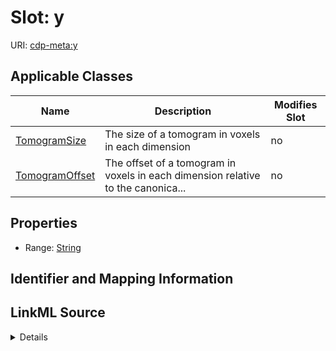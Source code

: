 # Slot: y

URI: [cdp-meta:y](metadatay)



<!-- no inheritance hierarchy -->




## Applicable Classes

| Name | Description | Modifies Slot |
| --- | --- | --- |
[TomogramSize](TomogramSize.md) | The size of a tomogram in voxels in each dimension |  no  |
[TomogramOffset](TomogramOffset.md) | The offset of a tomogram in voxels in each dimension relative to the canonica... |  no  |







## Properties

* Range: [String](String.md)





## Identifier and Mapping Information








## LinkML Source

<details>
```yaml
name: y
alias: y
domain_of:
- TomogramSize
- TomogramOffset
range: string

```
</details>
